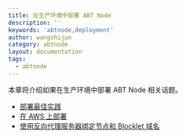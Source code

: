```yaml
---
title: 在生产环境中部署 ABT Node
description: ''
keywords: 'abtnode,deployment'
author: wangshijun
category: abtnode
layout: documentation
tags:
  - abtnode
---
```


本章将介绍如果在生产环境中部署 ABT Node 相关话题。

- [部署最佳实践](./best-practice)
- [在 AWS 上部署](./from-aws-ami)
- [使用反向代理服务器绑定节点和 Blocklet 域名](./behind-reverse-proxy)
